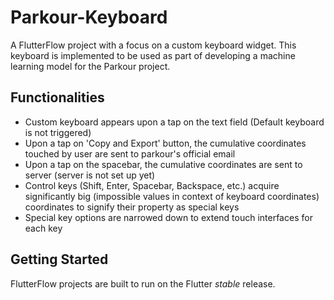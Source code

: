 # Parkour-Keyboard

A FlutterFlow project with a focus on a custom keyboard widget. 
This keyboard is implemented to be used as part of developing a machine learning model for the Parkour project.

## Functionalities
- Custom keyboard appears upon a tap on the text field (Default keyboard is not triggered)
- Upon a tap on 'Copy and Export' button, the cumulative coordinates touched by user are sent to parkour's official email
- Upon a tap on the spacebar, the cumulative coordinates are sent to server (server is not set up yet)
- Control keys (Shift, Enter, Spacebar, Backspace, etc.) acquire significantly big (impossible values in context of keyboard coordinates) coordinates to signify their property as special keys
- Special key options are narrowed down to extend touch interfaces for each key

## Getting Started

FlutterFlow projects are built to run on the Flutter _stable_ release.
